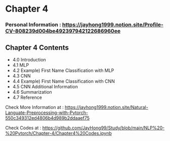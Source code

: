 # Chapter 4

### Personal Information : https://jayhong1999.notion.site/Profile-CV-808239d004be492397942122686960ee

## Chapter 4 Contents
- 4.0 Introduction
- 4.1 MLP
- 4.2 Example) First Name Classification with MLP
- 4.3 CNN
- 4.4 Example) First Name Classification with CNN
- 4.5 CNN Additional Information
- 4.6 Summarization
- 4.7 Reference

Check More Information at : https://jayhong1999.notion.site/Natural-Languate-Preprocessing-with-Pytorch-550c349312ed4806b4d989b2ddaaef75    

Check Codes at : https://github.com/JayHong99/Study/blob/main/NLP%20-%20Pytorch/Chapter-4/Chapter4%20Codes.ipynb
